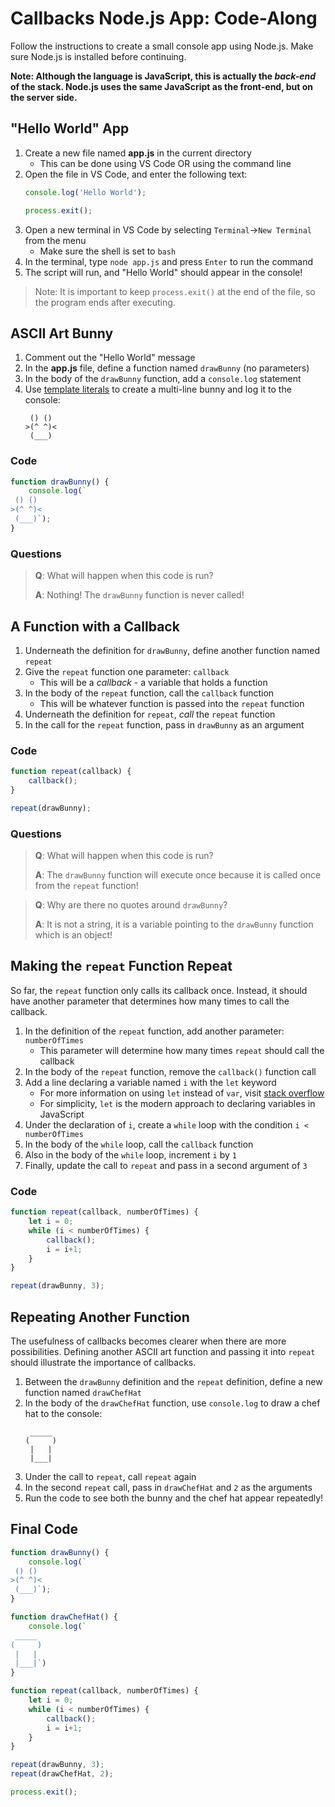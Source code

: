 # Callbacks Node.js App: Code-Along
Follow the instructions to create a small console app using Node.js. Make sure Node.js is installed before continuing.

**Note: Although the language is JavaScript, this is actually the _back-end_ of the stack. Node.js uses the same JavaScript as the front-end, but on the server side.**

## "Hello World" App
1. Create a new file named **app.js** in the current directory
    - This can be done using VS Code OR using the command line
1. Open the file in VS Code, and enter the following text:
    ```js
    console.log('Hello World');

    process.exit();
    ```
1. Open a new terminal in VS Code by selecting `Terminal`->`New Terminal` from the menu
    - Make sure the shell is set to `bash`
1. In the terminal, type `node app.js` and press `Enter` to run the command
1. The script will run, and "Hello World" should appear in the console!

>Note: It is important to keep `process.exit()` at the end of the file, so the program ends after executing.

## ASCII Art Bunny
1. Comment out the "Hello World" message
1. In the **app.js** file, define a function named `drawBunny` (no parameters)
1. In the body of the `drawBunny` function, add a `console.log` statement
1. Use [template literals](https://developer.mozilla.org/en-US/docs/Web/JavaScript/Reference/Template_literals) to create a multi-line bunny and log it to the console:
    ```
     () ()
    >(^ ^)<
     (___)
    ```

### Code
```js
function drawBunny() {
    console.log(`
 () ()
>(^ ^)<
 (___)`);
}
```

### Questions
>**Q**: What will happen when this code is run?
>
>**A**: Nothing! The `drawBunny` function is never called!

## A Function with a Callback
1. Underneath the definition for `drawBunny`, define another function named `repeat`
1. Give the `repeat` function one parameter: `callback`
    - This will be a _callback_ - a variable that holds a function
1. In the body of the `repeat` function, call the `callback` function
    - This will be whatever function is passed into the `repeat` function
1. Underneath the definition for `repeat`, _call_ the `repeat` function
1. In the call for the `repeat` function, pass in `drawBunny` as an argument

### Code
```js
function repeat(callback) {
    callback();
}

repeat(drawBunny);
```

### Questions
>**Q**: What will happen when this code is run?
>
>**A**: The `drawBunny` function will execute once because it is called once from the `repeat` function!

>**Q**: Why are there no quotes around `drawBunny`?
>
>**A**: It is not a string, it is a variable pointing to the `drawBunny` function which is an object!

## Making the `repeat` Function Repeat
So far, the `repeat` function only calls its callback once. Instead, it should have another parameter that determines how many times to call the callback.

1. In the definition of the `repeat` function, add another parameter: `numberOfTimes`
    - This parameter will determine how many times `repeat` should call the callback
1. In the body of the `repeat` function, remove the `callback()` function call
1. Add a line declaring a variable named `i` with the `let` keyword
    - For more information on using `let` instead of `var`, visit [stack overflow](https://stackoverflow.com/questions/762011/whats-the-difference-between-using-let-and-var)
    - For simplicity, `let` is the modern approach to declaring variables in JavaScript
1. Under the declaration of `i`, create a `while` loop with the condition `i < numberOfTimes`
1. In the body of the `while` loop, call the `callback` function
1. Also in the body of the `while` loop, increment `i` by `1`
1. Finally, update the call to `repeat` and pass in a second argument of `3`

### Code
```js
function repeat(callback, numberOfTimes) {
    let i = 0;
    while (i < numberOfTimes) {
        callback();
        i = i+1;
    }
}

repeat(drawBunny, 3);
```

## Repeating Another Function
The usefulness of callbacks becomes clearer when there are more possibilities. Defining another ASCII art function and passing it into `repeat` should illustrate the importance of callbacks.

1. Between the `drawBunny` definition and the `repeat` definition, define a new function named `drawChefHat`
1. In the body of the `drawChefHat` function, use `console.log` to draw a chef hat to the console:
    ```
     _____
    (     )
     |   |
     |___|
    ```
1. Under the call to `repeat`, call `repeat` again
1. In the second `repeat` call, pass in `drawChefHat` and `2` as the arguments
1. Run the code to see both the bunny and the chef hat appear repeatedly!

## Final Code
```js
function drawBunny() {
    console.log(`
 () ()
>(^ ^)<
 (___)`);
}

function drawChefHat() {
    console.log(`
 _____
(     )
 |   |
 |___|`)
}

function repeat(callback, numberOfTimes) {
    let i = 0;
    while (i < numberOfTimes) {
        callback();
        i = i+1;
    }
}

repeat(drawBunny, 3);
repeat(drawChefHat, 2);

process.exit();
```